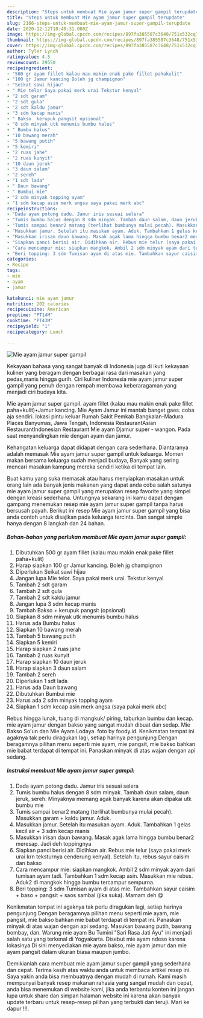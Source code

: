 ```yaml
---
description: "Steps untuk membuat Mie ayam jamur super gampil terupdate"
title: "Steps untuk membuat Mie ayam jamur super gampil terupdate"
slug: 2166-steps-untuk-membuat-mie-ayam-jamur-super-gampil-terupdate
date: 2020-12-12T10:40:31.080Z
image: https://img-global.cpcdn.com/recipes/897fa385587c3648/751x532cq70/mie-ayam-jamur-super-gampil-foto-resep-utama.jpg
thumbnail: https://img-global.cpcdn.com/recipes/897fa385587c3648/751x532cq70/mie-ayam-jamur-super-gampil-foto-resep-utama.jpg
cover: https://img-global.cpcdn.com/recipes/897fa385587c3648/751x532cq70/mie-ayam-jamur-super-gampil-foto-resep-utama.jpg
author: Tyler Lynch
ratingvalue: 4.5
reviewcount: 29550
recipeingredient:
- "500 gr ayam fillet kalau mau makin enak pake fillet pahakulit"
- "100 gr Jamur kancing Boleh jg champignon"
- "Seikat sawi hijau"
- " Mie telor Saya pakai merk urai Tekstur kenyal"
- "2 sdt garam"
- "2 sdt gula"
- "2 sdt kaldu jamur"
- "3 sdm kecap manis"
- " Bakso  kerupuk pangsit opsional"
- "8 sdm minyak utk menumis bumbu halus"
- " Bumbu halus"
- "10 bawang merah"
- "5 bawang putih"
- "5 kemiri"
- "2 ruas jahe"
- "2 ruas kunyit"
- "10 daun jeruk"
- "3 daun salam"
- "2 sereh"
- "1 sdt lada"
- " Daun bawang"
- " Bumbui mie"
- "2 sdm minyak topping ayam"
- "1 sdm kecap asin merk angsa saya pakai merk abc"
recipeinstructions:
- "Dada ayam potong dadu. Jamur iris sesuai selera"
- "Tumis bumbu halus dengan 8 sdm minyak. Tambah daun salam, daun jeruk, sereh. Minyaknya memang agak banyak karena akan dipakai utk bumbu mie"
- "Tumis sampai benar2 matang (terlihat bumbunya mulai pecah). Masukkan garam + kaldu jamur. Aduk."
- "Masukkan jamur. Setelah itu masukan ayam. Aduk. Tambahkan 1 gelas kecil air + 3 sdm kecap manis"
- "Masukkan irisan daun bawang. Masak agak lama hingga bumbu benar2 meresap. Jadi deh toppingnya"
- "Siapkan panci berisi air. Didihkan air. Rebus mie telur (saya pakai merk urai krn teksturnya cenderung kenyal). Setelah itu, rebus sayur caisim dan bakso"
- "Cara mencampur mie: siapkan mangkok. Ambil 2 sdm minyak ayam dari tumisan ayam tadi. Tambahkan 1 sdm kecap asin. Masukkan mie rebus. Aduk2 di mangkok hingga bumbu tercampur sempurna."
- "Beri topping: 3 sdm Tumisan ayam di atas mie. Tambahkan sayur caisim + baso + pangsit + saos sambal (jika suka). Mamam deh 😋"
categories:
- Recipe
tags:
- mie
- ayam
- jamur

katakunci: mie ayam jamur 
nutrition: 202 calories
recipecuisine: American
preptime: "PT14M"
cooktime: "PT43M"
recipeyield: "1"
recipecategory: Lunch

---
```



![Mie ayam jamur super gampil](https://img-global.cpcdn.com/recipes/897fa385587c3648/751x532cq70/mie-ayam-jamur-super-gampil-foto-resep-utama.jpg)

Kekayaan bahasa yang sangat banyak di Indonesia juga di ikuti kekayaan kuliner yang beragam dengan berbagai rasa dari masakan yang pedas,manis hingga gurih. Ciri kuliner Indonesia mie ayam jamur super gampil yang penuh dengan rempah membawa keberaragaman yang menjadi ciri budaya kita.


Mie ayam jamur super gampil. ayam fillet (kalau mau makin enak pake fillet paha+kulit)•Jamur kancing. Mie Ayam Jamur ini mantab banget gaes. coba aja sendiri. lokasi pintu keluar Rumah Sakit Pemkab Bangkalan-Madura. Places Banyumas, Jawa Tengah, Indonesia RestaurantAsian RestaurantIndonesian Restaurant Mie ayam Djamur super - wangon. Pada saat menyandingkan mie dengan ayam dan jamur.

Kehangatan keluarga dapat didapat dengan cara sederhana. Diantaranya adalah memasak Mie ayam jamur super gampil untuk keluarga. Momen makan bersama keluarga sudah menjadi budaya, Banyak yang sering mencari masakan kampung mereka sendiri ketika di tempat lain.

Buat kamu yang suka memasak atau harus menyiapkan masakan untuk orang lain ada banyak jenis makanan yang dapat anda coba salah satunya mie ayam jamur super gampil yang merupakan resep favorite yang simpel dengan kreasi sederhana. Untungnya sekarang ini kamu dapat dengan gampang menemukan resep mie ayam jamur super gampil tanpa harus bersusah payah.
Berikut ini resep Mie ayam jamur super gampil yang bisa anda contoh untuk disajikan pada keluarga tercinta. Dan sangat simple hanya dengan 8 langkah dan 24 bahan.


<!--inarticleads1-->

##### Bahan-bahan yang perlukan membuat Mie ayam jamur super gampil:

1. Dibutuhkan 500 gr ayam fillet (kalau mau makin enak pake fillet paha+kulit)
1. Harap siapkan 100 gr Jamur kancing. Boleh jg champignon
1. Diperlukan Seikat sawi hijau
1. Jangan lupa  Mie telor. Saya pakai merk urai. Tekstur kenyal
1. Tambah 2 sdt garam
1. Tambah 2 sdt gula
1. Tambah 2 sdt kaldu jamur
1. Jangan lupa 3 sdm kecap manis
1. Tambah  Bakso + kerupuk pangsit (opsional)
1. Siapkan 8 sdm minyak utk menumis bumbu halus
1. Harus ada  Bumbu halus
1. Siapkan 10 bawang merah
1. Tambah 5 bawang putih
1. Siapkan 5 kemiri
1. Harap siapkan 2 ruas jahe
1. Tambah 2 ruas kunyit
1. Harap siapkan 10 daun jeruk
1. Harap siapkan 3 daun salam
1. Tambah 2 sereh
1. Diperlukan 1 sdt lada
1. Harus ada  Daun bawang
1. Dibutuhkan  Bumbui mie
1. Harus ada 2 sdm minyak topping ayam
1. Siapkan 1 sdm kecap asin merk angsa (saya pakai merk abc)


Rebus hingga lunak, tuang di mangkuk/ piring, taburkan bumbu dan kecap. mie ayam jamur dengan bakso yang sangat mudah dibuat dan sedap. Mie Bakso So&#39;un dan Mie Ayam Lodaya. foto by foody.id. Kenikmatan tempat ini agaknya tak perlu diragukan lagi, setiap harinya pengunjung Dengan beragamnya pilihan menu seperti mie ayam, mie pangsit, mie bakso bahkan mie babat terdapat di tempat ini. Panaskan minyak di atas wajan dengan api sedang. 

<!--inarticleads2-->

##### Instruksi membuat  Mie ayam jamur super gampil:

1. Dada ayam potong dadu. Jamur iris sesuai selera
1. Tumis bumbu halus dengan 8 sdm minyak. Tambah daun salam, daun jeruk, sereh. Minyaknya memang agak banyak karena akan dipakai utk bumbu mie
1. Tumis sampai benar2 matang (terlihat bumbunya mulai pecah). Masukkan garam + kaldu jamur. Aduk.
1. Masukkan jamur. Setelah itu masukan ayam. Aduk. Tambahkan 1 gelas kecil air + 3 sdm kecap manis
1. Masukkan irisan daun bawang. Masak agak lama hingga bumbu benar2 meresap. Jadi deh toppingnya
1. Siapkan panci berisi air. Didihkan air. Rebus mie telur (saya pakai merk urai krn teksturnya cenderung kenyal). Setelah itu, rebus sayur caisim dan bakso
1. Cara mencampur mie: siapkan mangkok. Ambil 2 sdm minyak ayam dari tumisan ayam tadi. Tambahkan 1 sdm kecap asin. Masukkan mie rebus. Aduk2 di mangkok hingga bumbu tercampur sempurna.
1. Beri topping: 3 sdm Tumisan ayam di atas mie. Tambahkan sayur caisim + baso + pangsit + saos sambal (jika suka). Mamam deh 😋


Kenikmatan tempat ini agaknya tak perlu diragukan lagi, setiap harinya pengunjung Dengan beragamnya pilihan menu seperti mie ayam, mie pangsit, mie bakso bahkan mie babat terdapat di tempat ini. Panaskan minyak di atas wajan dengan api sedang. Masukan bawang putih, bawang bombay, dan. Warung mie ayam Bu Tumini &#34;Sari Rasa Jati Ayu&#34; ini menjadi salah satu yang terkenal di Yogyakarta. Disebut mie ayam ndeso karena lokasinya Di sini menyediakan mie ayam bakso, mie ayam jamur dan mie ayam pangsit dalam ukuran biasa maupun jumbo. 

Demikianlah cara membuat mie ayam jamur super gampil yang sederhana dan cepat. Terima kasih atas waktu anda untuk membaca artikel resep ini. Saya yakin anda bisa membuatnya dengan mudah di rumah. Kami masih mempunyai banyak resep makanan rahasia yang sangat mudah dan cepat, anda bisa menemukan di website kami, jika anda terbantu konten ini jangan lupa untuk share dan simpan halaman website ini karena akan banyak update terbaru untuk resep-resep pilihan yang terbukti dan teruji. Mari ke dapur !!!. 

